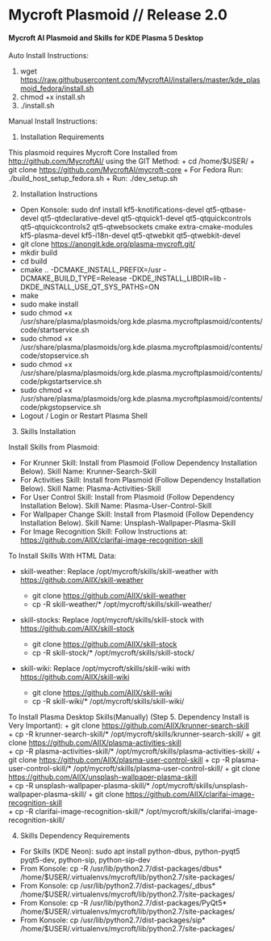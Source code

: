 # Mycroft Plasmoid // Release 2.0
#### Mycroft AI Plasmoid and Skills for KDE Plasma 5 Desktop

Auto Install Instructions:

1. wget https://raw.githubusercontent.com/MycroftAI/installers/master/kde_plasmoid_fedora/install.sh
2. chmod +x install.sh
3. ./install.sh

Manual Install Instructions: 

1. Installation Requirements

This plasmoid requires Mycroft Core Installed from http://github.com/MycroftAI/ using the GIT Method:
    + cd /home/$USER/
    + git clone https://github.com/MycroftAI/mycroft-core
    + For Fedora Run: ./build_host_setup_fedora.sh
    + Run: ./dev_setup.sh

2. Installation Instructions
  + Open Konsole: sudo dnf install kf5-knotifications-devel qt5-qtbase-devel qt5-qtdeclarative-devel qt5-qtquick1-devel qt5-qtquickcontrols qt5-qtquickcontrols2 qt5-qtwebsockets cmake extra-cmake-modules kf5-plasma-devel kf5-i18n-devel qt5-qtwebkit qt5-qtwebkit-devel
  + git clone https://anongit.kde.org/plasma-mycroft.git/
  + mkdir build
  + cd build
  + cmake .. -DCMAKE_INSTALL_PREFIX=/usr -DCMAKE_BUILD_TYPE=Release   -DKDE_INSTALL_LIBDIR=lib -DKDE_INSTALL_USE_QT_SYS_PATHS=ON
  + make
  + sudo make install
  + sudo chmod +x /usr/share/plasma/plasmoids/org.kde.plasma.mycroftplasmoid/contents/code/startservice.sh
  + sudo chmod +x /usr/share/plasma/plasmoids/org.kde.plasma.mycroftplasmoid/contents/code/stopservice.sh
  + sudo chmod +x /usr/share/plasma/plasmoids/org.kde.plasma.mycroftplasmoid/contents/code/pkgstartservice.sh
  + sudo chmod +x /usr/share/plasma/plasmoids/org.kde.plasma.mycroftplasmoid/contents/code/pkgstopservice.sh
  + Logout / Login or Restart Plasma Shell

3. Skills Installation

 Install Skills from Plasmoid:
 + For Krunner Skill: Install from Plasmoid (Follow Dependency Installation Below). Skill Name: Krunner-Search-Skill
 + For Activities Skill: Install from Plasmoid (Follow Dependency Installation Below). Skill Name: Plasma-Activities-Skill
 + For User Control Skill: Install from Plasmoid (Follow Dependency Installation Below). Skill Name: Plasma-User-Control-Skill
 + For Wallpaper Change Skill: Install from Plasmoid (Follow Dependency Installation Below). Skill Name: Unsplash-Wallpaper-Plasma-Skill
 + For Image Recognition Skill: Follow Instructions at: https://github.com/AIIX/clarifai-image-recognition-skill

 To Install Skills With HTML Data:
 + skill-weather: Replace /opt/mycroft/skills/skill-weather with https://github.com/AIIX/skill-weather
    + git clone https://github.com/AIIX/skill-weather
    + cp -R skill-weather/* /opt/mycroft/skills/skill-weather/
 
 + skill-stocks: Replace /opt/mycroft/skills/skill-stock with https://github.com/AIIX/skill-stock
    + git clone https://github.com/AIIX/skill-stock
    + cp -R skill-stock/* /opt/mycroft/skills/skill-stock/
    
 + skill-wiki: Replace /opt/mycroft/skills/skill-wiki with https://github.com/AIIX/skill-wiki
    + git clone https://github.com/AIIX/skill-wiki
    + cp -R skill-wiki/* /opt/mycroft/skills/skill-wiki/

 To Install Plasma Desktop Skills(Manually) (Step 5. Dependency Install is Very Important):
    + git clone https://github.com/AIIX/krunner-search-skill  
    + cp -R krunner-search-skill/* /opt/mycroft/skills/krunner-search-skill/
    + git clone https://github.com/AIIX/plasma-activities-skill  
    + cp -R plasma-activities-skill/* /opt/mycroft/skills/plasma-activities-skill/
    + git clone https://github.com/AIIX/plasma-user-control-skill
    + cp -R plasma-user-control-skill/* /opt/mycroft/skills/plasma-user-control-skill/
    + git clone https://github.com/AIIX/unsplash-wallpaper-plasma-skill  
    + cp -R unsplash-wallpaper-plasma-skill/* /opt/mycroft/skills/unsplash-wallpaper-plasma-skill/
    + git clone https://github.com/AIIX/clarifai-image-recognition-skill  
    + cp -R clarifai-image-recognition-skill/* /opt/mycroft/skills/clarifai-image-recognition-skill/
    
4. Skills Dependency Requirements

 + For Skills (KDE Neon): sudo apt install python-dbus, python-pyqt5 pyqt5-dev, python-sip, python-sip-dev
 + From Konsole: cp -R /usr/lib/python2.7/dist-packages/dbus* /home/$USER/.virtualenvs/mycroft/lib/python2.7/site-packages/
 + From Konsole: cp /usr/lib/python2.7/dist-packages/_dbus* /home/$USER/.virtualenvs/mycroft/lib/python2.7/site-packages/
 + From Konsole: cp -R /usr/lib/python2.7/dist-packages/PyQt5* /home/$USER/.virtualenvs/mycroft/lib/python2.7/site-packages/    
 + From Konsole: cp /usr/lib/python2.7/dist-packages/sip* /home/$USER/.virtualenvs/mycroft/lib/python2.7/site-packages/
